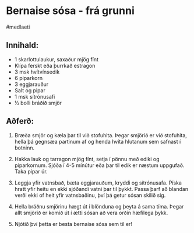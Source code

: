 # Bernaise sósa - frá grunni
#medlaeti

## Innihald:
- 1 skarlottulaukur, saxaður mjög fínt
- Klípa ferskt eða þurrkað estragon
- 3 msk hvítvínsedik
- 6 piparkorn
- 3 eggjarauður
- Salt og pipar
- 1 msk sítrónusafi
- ½ bolli bráðið smjör

## Aðferð:

1. Bræða smjör og kæla þar til við stofuhita. Þegar smjörið er við stofuhita, hella þá gegnsæa partinum af og henda hvíta hlutanum sem safnast í botninn.

2. Hakka lauk og tarragon mjög fínt, setja í pönnu með ediki og piparkornum. Sjóða í 4-5 mínútur eða þar til edik er næstum uppgufað. Taka pipar úr.

3. Leggja yfir vatnsbað, bæta eggjarauðum, kryddi og sítrónusafa. Píska hratt yfir heitu en ekki sjóðandi vatni þar til þykkt. Passa þarf að blandan verði ekki of heit yfir vatnsbaðinu, því þá getur sósan skilið sig.

4. Hella bráðnu smjörinu hægt út í blönduna og þeyta á sama tíma. Þegar allt smjörið er komið út í ætti sósan að vera orðin hæfilega þykk.

5. Njótið því þetta er besta bernaise sósa sem til er!
